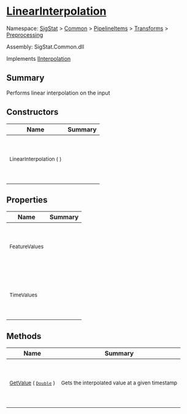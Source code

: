 # [LinearInterpolation](./LinearInterpolation.md)

Namespace: [SigStat]() > [Common](./../../../README.md) > [PipelineItems]() > [Transforms]() > [Preprocessing](./README.md)

Assembly: SigStat.Common.dll

Implements [IInterpolation](./IInterpolation.md)

## Summary
Performs linear interpolation on the input

## Constructors

| Name | Summary | 
| --- | --- | 
| <p>&nbsp;</p><sub>LinearInterpolation (  )</sub><p>&nbsp;</p>| <p>&nbsp;</p><sub></sub><p>&nbsp;</p>| <br>


## Properties

| Name | Summary | 
| --- | --- | 
| <p>&nbsp;</p><sub>FeatureValues</sub><p>&nbsp;</p>| <p>&nbsp;</p><sub></sub><p>&nbsp;</p>| <br>
| <p>&nbsp;</p><sub>TimeValues</sub><p>&nbsp;</p>| <p>&nbsp;</p><sub></sub><p>&nbsp;</p>| <br>


## Methods

| Name | Summary | 
| --- | --- | 
| <p>&nbsp;</p><sub>[GetValue](./Methods/LinearInterpolation-100663767.md) ( [`Double`](https://docs.microsoft.com/en-us/dotnet/api/System.Double) )</sub><p>&nbsp;</p>| <p>&nbsp;</p><sub>Gets the interpolated value at a given timestamp</sub><p>&nbsp;</p>| <br>


